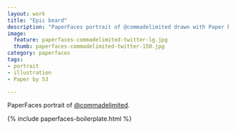 ```yaml
---
layout: work
title: "Epic beard"
description: "PaperFaces portrait of @commadelimited drawn with Paper by 53 on an iPad."
image: 
  feature: paperfaces-commadelimited-twitter-lg.jpg
  thumb: paperfaces-commadelimited-twitter-150.jpg
category: paperfaces
tags: 
- portrait
- illustration
- Paper by 53

---
```


PaperFaces portrait of [@commadelimited](http://twitter.com/commadelimited).

{% include paperfaces-boilerplate.html %}